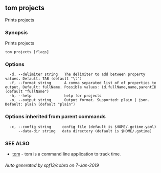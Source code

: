 ## tom projects

Prints projects

### Synopsis

Prints projects

```
tom projects [flags]
```

### Options

```
  -d, --delimiter string   The delimiter to add between property values. Default: TAB (default "\t")
  -f, --format string      A comma separated list of of properties to output. Default: fullName. Possible values: id,fullName,name,parentID (default "fullName")
  -h, --help               help for projects
  -o, --output string      Output format. Supported: plain | json. Default: plain (default "plain")
```

### Options inherited from parent commands

```
  -c, --config string     config file (default is $HOME/.gotime.yaml)
      --data-dir string   data directory (default is $HOME/.gotime)
```

### SEE ALSO

* [tom](tom.md)	 - tom is a command line application to track time.

###### Auto generated by spf13/cobra on 7-Jan-2019
